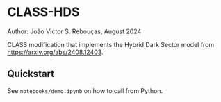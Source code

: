 # CLASS-HDS

Author: João Victor S. Rebouças, August 2024

CLASS modification that implements the Hybrid Dark Sector model from https://arxiv.org/abs/2408.12403.

## Quickstart

See `notebooks/demo.ipynb` on how to call from Python.
